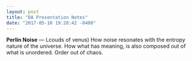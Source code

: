 ```yaml
---
layout: post
title: "DA Presentation Notes"
date: "2017-05-10 19:20:42 -0400"
---
```


**Perlin Noise** — Lcouds of venus)  How noise resonates with the entropy nature of the universe. How what has meaning, is also composed out of what is unordered. Order out of chaos.
